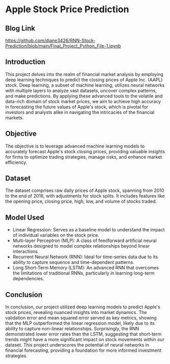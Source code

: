 # Apple Stock Price Prediction

## Blog Link
https://github.com/diane3426/RNN-Stock-Prediction/blob/main/Final_Project_Python_File-1.ipynb

## Introduction
This project delves into the realm of financial market analysis by employing deep learning techniques to predict the closing prices of Apple Inc. (AAPL) stock. Deep learning, a subset of machine learning, utilizes neural networks with multiple layers to analyze vast datasets, uncover complex patterns, and make predictions. By applying these advanced tools to the volatile and data-rich domain of stock market prices, we aim to achieve high accuracy in forecasting the future values of Apple's stock, which is pivotal for investors and analysts alike in navigating the intricacies of the financial markets.

## Objective
The objective is to leverage advanced machine learning models to accurately forecast Apple's stock closing prices, providing valuable insights for firms to optimize trading strategies, manage risks, and enhance market efficiency.

## Dataset
The dataset comprises raw daily prices of Apple stock, spanning from 2010 to the end of 2016, with adjustments for stock splits. It includes features like the opening price, closing price, high, low, and volume of stocks traded.

## Model Used
- Linear Regression: Serves as a baseline model to understand the impact of individual variables on the stock price.
- Multi-layer Perceptron (MLP): A class of feedforward artificial neural networks designed to model complex relationships beyond linear interactions.
- Recurrent Neural Network (RNN): Ideal for time-series data due to its ability to capture sequence and time-dependent patterns.
- Long Short-Term Memory (LSTM): An advanced RNN that overcomes the limitations of traditional RNNs, particularly in learning long-term dependencies.

## Conclusion 
In conclusion, our project utilized deep learning models to predict Apple's stock prices, revealing nuanced insights into market dynamics. The validation error and mean squared error served as key metrics, showing that the MLP outperformed the linear regression model, likely due to its ability to capture non-linear relationships. Surprisingly, the RNN demonstrated lower error rates than the LSTM, suggesting that short-term trends might have a more significant impact on stock movements within our dataset. This project underscores the potential of neural networks in financial forecasting, providing a foundation for more informed investment strategies.
